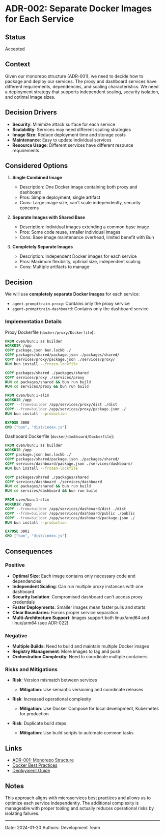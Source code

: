 # ADR-002: Separate Docker Images for Each Service

## Status

Accepted

## Context

Given our monorepo structure (ADR-001), we need to decide how to package and deploy our services. The proxy and dashboard services have different requirements, dependencies, and scaling characteristics. We need a deployment strategy that supports independent scaling, security isolation, and optimal image sizes.

## Decision Drivers

- **Security**: Minimize attack surface for each service
- **Scalability**: Services may need different scaling strategies
- **Image Size**: Reduce deployment time and storage costs
- **Maintenance**: Easy to update individual services
- **Resource Usage**: Different services have different resource requirements

## Considered Options

1. **Single Combined Image**
   - Description: One Docker image containing both proxy and dashboard
   - Pros: Simple deployment, single artifact
   - Cons: Large image size, can't scale independently, security concerns

2. **Separate Images with Shared Base**
   - Description: Individual images extending a common base image
   - Pros: Some code reuse, smaller individual images
   - Cons: Base image maintenance overhead, limited benefit with Bun

3. **Completely Separate Images**
   - Description: Independent Docker images for each service
   - Pros: Maximum flexibility, optimal size, independent scaling
   - Cons: Multiple artifacts to manage

## Decision

We will use **completely separate Docker images** for each service:

- `agent-prompttrain-proxy`: Contains only the proxy service
- `agent-prompttrain-dashboard`: Contains only the dashboard service

### Implementation Details

Proxy Dockerfile (`docker/proxy/Dockerfile`):

```dockerfile
FROM oven/bun:1 as builder
WORKDIR /app
COPY package.json bun.lockb ./
COPY packages/shared/package.json ./packages/shared/
COPY services/proxy/package.json ./services/proxy/
RUN bun install --frozen-lockfile

COPY packages/shared ./packages/shared
COPY services/proxy ./services/proxy
RUN cd packages/shared && bun run build
RUN cd services/proxy && bun run build

FROM oven/bun:1-slim
WORKDIR /app
COPY --from=builder /app/services/proxy/dist ./dist
COPY --from=builder /app/services/proxy/package.json ./
RUN bun install --production

EXPOSE 3000
CMD ["bun", "dist/index.js"]
```

Dashboard Dockerfile (`docker/dashboard/Dockerfile`):

```dockerfile
FROM oven/bun:1 as builder
WORKDIR /app
COPY package.json bun.lockb ./
COPY packages/shared/package.json ./packages/shared/
COPY services/dashboard/package.json ./services/dashboard/
RUN bun install --frozen-lockfile

COPY packages/shared ./packages/shared
COPY services/dashboard ./services/dashboard
RUN cd packages/shared && bun run build
RUN cd services/dashboard && bun run build

FROM oven/bun:1-slim
WORKDIR /app
COPY --from=builder /app/services/dashboard/dist ./dist
COPY --from=builder /app/services/dashboard/public ./public
COPY --from=builder /app/services/dashboard/package.json ./
RUN bun install --production

EXPOSE 3001
CMD ["bun", "dist/index.js"]
```

## Consequences

### Positive

- **Optimal Size**: Each image contains only necessary code and dependencies
- **Independent Scaling**: Can run multiple proxy instances with one dashboard
- **Security Isolation**: Compromised dashboard can't access proxy credentials
- **Faster Deployments**: Smaller images mean faster pulls and starts
- **Clear Boundaries**: Forces proper service separation
- **Multi-Architecture Support**: Images support both linux/amd64 and linux/arm64 (see ADR-022)

### Negative

- **Multiple Builds**: Need to build and maintain multiple Docker images
- **Registry Management**: More images to tag and push
- **Orchestration Complexity**: Need to coordinate multiple containers

### Risks and Mitigations

- **Risk**: Version mismatch between services
  - **Mitigation**: Use semantic versioning and coordinate releases

- **Risk**: Increased operational complexity
  - **Mitigation**: Use Docker Compose for local development, Kubernetes for production

- **Risk**: Duplicate build steps
  - **Mitigation**: Use build scripts to automate common tasks

## Links

- [ADR-001: Monorepo Structure](./adr-001-monorepo-structure.md)
- [Docker Best Practices](https://docs.docker.com/develop/dev-best-practices/)
- [Deployment Guide](../../03-Operations/deployment/docker.md)

## Notes

This approach aligns with microservices best practices and allows us to optimize each service independently. The additional complexity is manageable with proper tooling and actually reduces operational risks by isolating failures.

---

Date: 2024-01-20
Authors: Development Team
